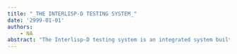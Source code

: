 ```yaml
---
title: "_THE INTERLISP-D TESTING SYSTEM_"
date: '2999-01-01'
authors: 
    - NA
abstract: "The Interlisp-D testing system is an integrated system built for creating, managing and using a large set of programmed tests for testing the correctness and the performance of the Interlisp-D programming environment. The system is consisted of three parts : The test driver, the data base management system, and a graphic control tool. In addition, there are various tools for helping the test builders in the process of creating new tests."
---
```


